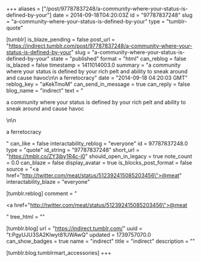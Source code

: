 +++
aliases = ["/post/97787837248/a-community-where-your-status-is-defined-by-your"]
date = 2014-09-18T04:20:03Z
id = "97787837248"
slug = "a-community-where-your-status-is-defined-by-your"
type = "tumblr-quote"

[tumblr]
is_blaze_pending = false
post_url = "https://indirect.tumblr.com/post/97787837248/a-community-where-your-status-is-defined-by-your"
slug = "a-community-where-your-status-is-defined-by-your"
state = "published"
format = "html"
can_reblog = false
is_blazed = false
timestamp = 1411014003.0
summary = "a community where your status is defined by your rich pelt and ability to sneak around and cause havoc\n\n a ferretocracy"
date = "2014-09-18 04:20:03 GMT"
reblog_key = "aKekTmoM"
can_send_in_message = true
can_reply = false
blog_name = "indirect"
text = "<p>a community where your status is defined by your rich pelt and ability to sneak around and cause havoc</p>\n\n<p>a ferretocracy</p>"
can_like = false
interactability_reblog = "everyone"
id = 97787837248.0
type = "quote"
id_string = "97787837248"
short_url = "https://tmblr.co/ZY3jby1R4c-j0"
should_open_in_legacy = true
note_count = 0.0
can_blaze = false
display_avatar = true
is_blocks_post_format = false
source = "<a href=\"http://twitter.com/meat/status/512392415085203456\">@meat</a>"
interactability_blaze = "everyone"

[tumblr.reblog]
comment = "<p><a href=\"http://twitter.com/meat/status/512392415085203456\">@meat</a></p>"
tree_html = ""

[tumblr.blog]
url = "https://indirect.tumblr.com/"
uuid = "t:PgyUJU3SA2Klwyt81UWAwQ"
updated = 1739757070.0
can_show_badges = true
name = "indirect"
title = "indirect"
description = ""

[tumblr.blog.tumblrmart_accessories]
+++
